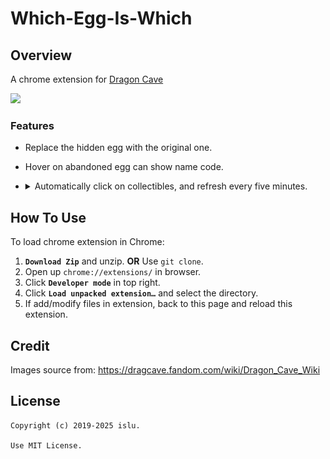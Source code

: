 # Which-Egg-Is-Which
## Overview

A chrome extension for [Dragon Cave](https://dragcave.net/)

![](/docs/demo.gif)

### Features
- Replace the hidden egg with the original one.
- Hover on abandoned egg can show name code.
- <details>
    <summary> Automatically click on collectibles, and refresh every five minutes. </summary>
    <br>
    (1) Staying on this page is sufficient to trigger it.

    ![](/docs/trickortreat.png)

    (2) Staying on this page is sufficient to trigger it.

    ![](/docs/festivalofeggs.png)
    </details>

## How To Use
To load chrome extension in Chrome:

1. **`Download Zip`** and unzip. **OR** Use `git clone`.
2. Open up `chrome://extensions/` in browser.
3. Click **`Developer mode`** in top right.
4. Click **`Load unpacked extension…`** and select the directory.
5. If add/modify files in extension, back to this page and reload this extension.

## Credit
Images source from: https://dragcave.fandom.com/wiki/Dragon_Cave_Wiki

## License
```
Copyright (c) 2019-2025 islu.

Use MIT License.
```
